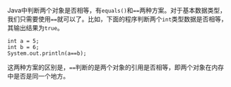 
Java中判断两个对象是否相等，有``equals()``和``==``两种方案。对于基本数据类型，我们只需要使用``==``就可以了。比如，下面的程序判断两个``int``类型数据是否相等，其输出结果为``true``。

```
int a = 5;
int b = 6;
System.out.println(a==b);
```

这两种方案的区别是，``==``判断的是两个对象的引用是否相等，即两个对象在内存中是否是同一个地方。